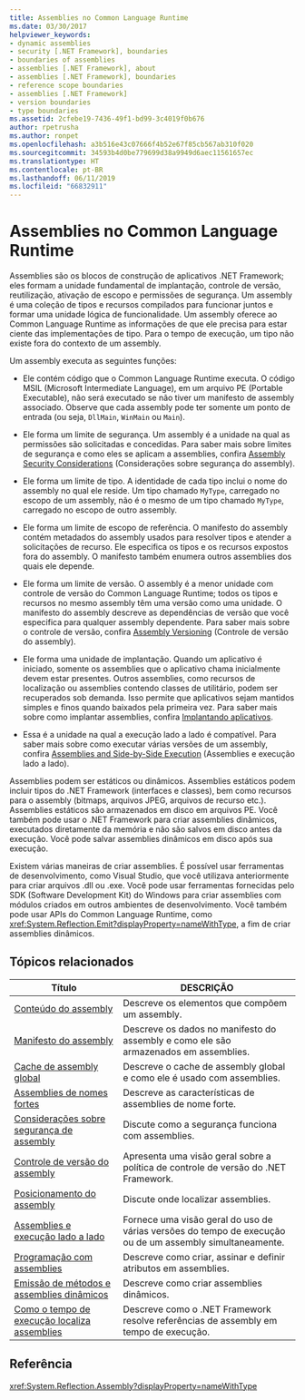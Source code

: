 ```yaml
---
title: Assemblies no Common Language Runtime
ms.date: 03/30/2017
helpviewer_keywords:
- dynamic assemblies
- security [.NET Framework], boundaries
- boundaries of assemblies
- assemblies [.NET Framework], about
- assemblies [.NET Framework], boundaries
- reference scope boundaries
- assemblies [.NET Framework]
- version boundaries
- type boundaries
ms.assetid: 2cfebe19-7436-49f1-bd99-3c4019f0b676
author: rpetrusha
ms.author: ronpet
ms.openlocfilehash: a3b516e43c07666f4b52e67f85cb567ab310f020
ms.sourcegitcommit: 34593b4d0be779699d38a9949d6aec11561657ec
ms.translationtype: HT
ms.contentlocale: pt-BR
ms.lasthandoff: 06/11/2019
ms.locfileid: "66832911"
---
```

# <a name="assemblies-in-the-common-language-runtime"></a>Assemblies no Common Language Runtime
Assemblies são os blocos de construção de aplicativos .NET Framework; eles formam a unidade fundamental de implantação, controle de versão, reutilização, ativação de escopo e permissões de segurança. Um assembly é uma coleção de tipos e recursos compilados para funcionar juntos e formar uma unidade lógica de funcionalidade. Um assembly oferece ao Common Language Runtime as informações de que ele precisa para estar ciente das implementações de tipo. Para o tempo de execução, um tipo não existe fora do contexto de um assembly.  
  
 Um assembly executa as seguintes funções:  
  
- Ele contém código que o Common Language Runtime executa. O código MSIL (Microsoft Intermediate Language), em um arquivo PE (Portable Executable), não será executado se não tiver um manifesto de assembly associado. Observe que cada assembly pode ter somente um ponto de entrada (ou seja, `DllMain`, `WinMain` ou `Main`).  
  
- Ele forma um limite de segurança. Um assembly é a unidade na qual as permissões são solicitadas e concedidas. Para saber mais sobre limites de segurança e como eles se aplicam a assemblies, confira [Assembly Security Considerations](../../../docs/framework/app-domains/assembly-security-considerations.md) (Considerações sobre segurança do assembly).  
  
- Ele forma um limite de tipo. A identidade de cada tipo inclui o nome do assembly no qual ele reside. Um tipo chamado `MyType`, carregado no escopo de um assembly, não é o mesmo de um tipo chamado `MyType`, carregado no escopo de outro assembly.  
  
- Ele forma um limite de escopo de referência. O manifesto do assembly contém metadados do assembly usados para resolver tipos e atender a solicitações de recurso. Ele especifica os tipos e os recursos expostos fora do assembly. O manifesto também enumera outros assemblies dos quais ele depende.  
  
- Ele forma um limite de versão. O assembly é a menor unidade com controle de versão do Common Language Runtime; todos os tipos e recursos no mesmo assembly têm uma versão como uma unidade. O manifesto do assembly descreve as dependências de versão que você especifica para qualquer assembly dependente. Para saber mais sobre o controle de versão, confira [Assembly Versioning](../../../docs/framework/app-domains/assembly-versioning.md) (Controle de versão do assembly).  
  
- Ele forma uma unidade de implantação. Quando um aplicativo é iniciado, somente os assemblies que o aplicativo chama inicialmente devem estar presentes. Outros assemblies, como recursos de localização ou assemblies contendo classes de utilitário, podem ser recuperados sob demanda. Isso permite que aplicativos sejam mantidos simples e finos quando baixados pela primeira vez. Para saber mais sobre como implantar assemblies, confira [Implantando aplicativos](../../../docs/framework/deployment/index.md).  
  
- Essa é a unidade na qual a execução lado a lado é compatível. Para saber mais sobre como executar várias versões de um assembly, confira [Assemblies and Side-by-Side Execution](../../../docs/framework/app-domains/assemblies-and-side-by-side-execution.md) (Assemblies e execução lado a lado).  
  
 Assemblies podem ser estáticos ou dinâmicos. Assemblies estáticos podem incluir tipos do .NET Framework (interfaces e classes), bem como recursos para o assembly (bitmaps, arquivos JPEG, arquivos de recurso etc.). Assemblies estáticos são armazenados em disco em arquivos PE. Você também pode usar o .NET Framework para criar assemblies dinâmicos, executados diretamente da memória e não são salvos em disco antes da execução. Você pode salvar assemblies dinâmicos em disco após sua execução.  
  
 Existem várias maneiras de criar assemblies. É possível usar ferramentas de desenvolvimento, como Visual Studio, que você utilizava anteriormente para criar arquivos .dll ou .exe. Você pode usar ferramentas fornecidas pelo SDK (Software Development Kit) do Windows para criar assemblies com módulos criados em outros ambientes de desenvolvimento. Você também pode usar APIs do Common Language Runtime, como <xref:System.Reflection.Emit?displayProperty=nameWithType>, a fim de criar assemblies dinâmicos.  
  
## <a name="related-topics"></a>Tópicos relacionados  
  
|Título|DESCRIÇÃO|  
|-----------|-----------------|  
|[Conteúdo do assembly](../../../docs/framework/app-domains/assembly-contents.md)|Descreve os elementos que compõem um assembly.|  
|[Manifesto do assembly](../../../docs/framework/app-domains/assembly-manifest.md)|Descreve os dados no manifesto do assembly e como ele são armazenados em assemblies.|  
|[Cache de assembly global](../../../docs/framework/app-domains/gac.md)|Descreve o cache de assembly global e como ele é usado com assemblies.|  
|[Assemblies de nomes fortes](../../../docs/framework/app-domains/strong-named-assemblies.md)|Descreve as características de assemblies de nome forte.|  
|[Considerações sobre segurança de assembly](../../../docs/framework/app-domains/assembly-security-considerations.md)|Discute como a segurança funciona com assemblies.|  
|[Controle de versão do assembly](../../../docs/framework/app-domains/assembly-versioning.md)|Apresenta uma visão geral sobre a política de controle de versão do .NET Framework.|  
|[Posicionamento do assembly](../../../docs/framework/app-domains/assembly-placement.md)|Discute onde localizar assemblies.|  
|[Assemblies e execução lado a lado](../../../docs/framework/app-domains/assemblies-and-side-by-side-execution.md)|Fornece uma visão geral do uso de várias versões do tempo de execução ou de um assembly simultaneamente.|  
|[Programação com assemblies](../../../docs/framework/app-domains/programming-with-assemblies.md)|Descreve como criar, assinar e definir atributos em assemblies.|  
|[Emissão de métodos e assemblies dinâmicos](../../../docs/framework/reflection-and-codedom/emitting-dynamic-methods-and-assemblies.md)|Descreve como criar assemblies dinâmicos.|  
|[Como o tempo de execução localiza assemblies](../../../docs/framework/deployment/how-the-runtime-locates-assemblies.md)|Descreve como o .NET Framework resolve referências de assembly em tempo de execução.|  
  
## <a name="reference"></a>Referência  
 <xref:System.Reflection.Assembly?displayProperty=nameWithType>
